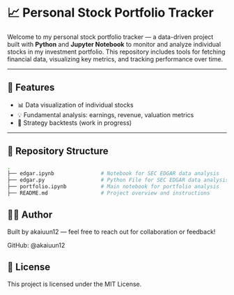 # 📈 Personal Stock Portfolio Tracker

Welcome to my personal stock portfolio tracker — a data-driven project built with **Python** and **Jupyter Notebook** to monitor and analyze individual stocks in my investment portfolio. This repository includes tools for fetching financial data, visualizing key metrics, and tracking performance over time.

---

## 🔧 Features

- 📊 Data visualization of individual stocks
- 💡 Fundamental analysis: earnings, revenue, valuation metrics
- 🧠 Strategy backtests (work in progress)

---

## 📂 Repository Structure

```bash
.
├── edgar.ipynb               # Notebook for SEC EDGAR data analysis
├── edgar.py                  # Python File for SEC EDGAR data analysis
├── portfolio.ipynb           # Main notebook for portfolio analysis
├── README.md                 # Project overview and instructions
```

<!--
## 🚀 Getting Started
1. Clone the repository
bash```
git clone https://github.com/akaiuun12/stock_portfolio.git
cd stock_portfolio
```

2. Set up the environment
It's recommended to use a virtual environment:

bash
복사
편집
python -m venv venv
source venv/bin/activate     # On Windows: venv\Scripts\activate
3. Install dependencies
bash
복사
편집
pip install -r requirements.txt
Note: Ensure that requirements.txt is present with all necessary dependencies listed.

4. Run the Jupyter notebooks
bash
복사
편집
jupyter notebook
Open portfolio.ipynb to explore the portfolio analysis.
-->

<!--
## 📦 Dependencies
Key libraries used in this project:

- pandas, numpy
- matplotlib, seaborn, plotly
- yfinance (for fetching stock data)
-->

## 🧑‍💻 Author
Built by akaiuun12 — feel free to reach out for collaboration or feedback!

GitHub: @akaiuun12

## 📜 License
This project is licensed under the MIT License.
 

